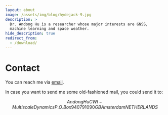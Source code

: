 ```yaml
---
layout: about
image: /assets/img/blog/hydejack-9.jpg
description: >
  Dr. Andong Hu is a researcher whose major interests are GNSS,
  machine learning and space weather.
hide_description: true
redirect_from:
  - /download/
---
```


# Contact

You can reach me via [email](mailto:andong@cwi.nl).

In case you want to send me some old-fashioned mail, you could send it to:

```math

Andong Hu
CWI - Multiscale Dynamics
P.O. Box 94079
1090 GB Amsterdam
NETHERLANDS

```
